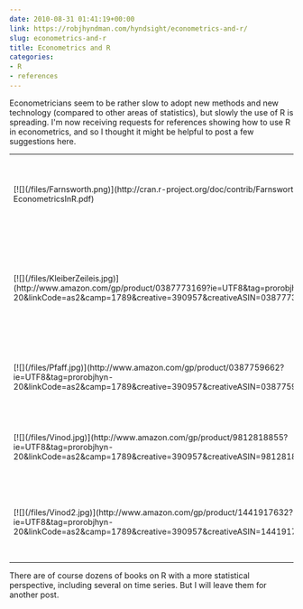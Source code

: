 ```yaml
---
date: 2010-08-31 01:41:19+00:00
link: https://robjhyndman.com/hyndsight/econometrics-and-r/
slug: econometrics-and-r
title: Econometrics and R
categories:
- R
- references
---
```


Econometricians seem to be rather slow to adopt new methods and new technology (compared to other areas of statistics), but slowly the use of R is spreading. I'm now receiving requests for references showing how to use R in econometrics, and so I thought it might be helpful to post a few suggestions here.
<table >
<tbody >
<tr >

<td >[![](/files/Farnsworth.png)](http://cran.r-project.org/doc/contrib/Farnsworth-EconometricsInR.pdf)
</td>

<td >A useful on-line and free resource is "[Econometrics in R](http://cran.r-project.org/doc/contrib/Farnsworth-EconometricsInR.pdf)" by Grant Farnsworth. It covers some common econometric methods including heteroskedasticity in regression, probit and logit models, tobit regression, and quantile regression. In the time series area, it covers ARIMA, ARFIMA, ARCH and GARCH models, as well as a few of the standard tests for unit roots and autocorrelation. It's brief but it does provide code that will help people familiar with econometrics to get started using R.
</td>
</tr>
<tr >

<td >[![](/files/KleiberZeileis.jpg)](http://www.amazon.com/gp/product/0387773169?ie=UTF8&tag=prorobjhyn-20&linkCode=as2&camp=1789&creative=390957&creativeASIN=0387773169)
</td>

<td >If you are prepared to pay, an excellent book is Kleiber and Zeilis's [Applied Econometrics with R](http://www.amazon.com/gp/product/0387773169?ie=UTF8&tag=prorobjhyn-20&linkCode=as2&camp=1789&creative=390957&creativeASIN=0387773169)![](http://www.assoc-amazon.com/e/ir?t=prorobjhyn-20&l=as2&o=1&a=0387773169). It covers similar ground to Farnsworth but in more detail. This is the book I usually recommend to anyone with an econometrics background who is wanting to get started with R. It would also be very suitable for someone studying econometrics at about upper undergraduate level. Achim Zeileis is a well-known expert in R programming, so you can be sure the code in this book is efficient and well-written.
</td>
</tr>
<tr >

<td >[![](/files/Pfaff.jpg)](http://www.amazon.com/gp/product/0387759662?ie=UTF8&tag=prorobjhyn-20&linkCode=as2&camp=1789&creative=390957&creativeASIN=0387759662)
</td>

<td >Another useful book is Pfaff's [Analysis of Integrated and Cointegrated Time Series with R](http://www.amazon.com/gp/product/0387759662?ie=UTF8&tag=prorobjhyn-20&linkCode=as2&camp=1789&creative=390957&creativeASIN=0387759662)![](http://www.assoc-amazon.com/e/ir?t=prorobjhyn-20&l=as2&o=1&a=0387759662) which covers unit root tests, cointegration, VECM models, etc.
</td>
</tr>
<tr >

<td >[![](/files/Vinod.jpg)](http://www.amazon.com/gp/product/9812818855?ie=UTF8&tag=prorobjhyn-20&linkCode=as2&camp=1789&creative=390957&creativeASIN=9812818855)
</td>

<td >Vinod's [Hands-On Intermediate Econometrics Using R](http://www.amazon.com/gp/product/9812818855?ie=UTF8&tag=prorobjhyn-20&linkCode=as2&camp=1789&creative=390957&creativeASIN=9812818855)![](http://www.assoc-amazon.com/e/ir?t=prorobjhyn-20&l=as2&o=1&a=9812818855) contains a lot of examples and code-snippets which can be very helpful. Unfortunately, the examples do not always show the best practice in R coding.
</td>
</tr>
<tr >

<td >[![](/files/Vinod2.jpg)](http://www.amazon.com/gp/product/1441917632?ie=UTF8&tag=prorobjhyn-20&linkCode=as2&camp=1789&creative=390957&creativeASIN=1441917632)
</td>

<td >More detailed case studies using R are provided in [Advances in Social Science Research Using R](http://www.amazon.com/gp/product/1441917632?ie=UTF8&tag=prorobjhyn-20&linkCode=as2&camp=1789&creative=390957&creativeASIN=1441917632)![](http://www.assoc-amazon.com/e/ir?t=prorobjhyn-20&l=as2&o=1&a=1441917632), edited by H.D. Vinod. Many of the case studies are from econometrics including an excellent chapter by Bruce McCullough on econometric computing.
</td>
</tr>
</tbody>
</table>
There are of course dozens of books on R with a more statistical perspective, including several on time series. But I will leave them for another post.
